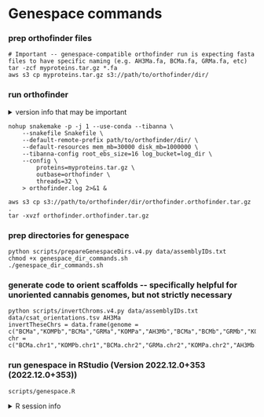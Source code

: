 # Genespace commands

### prep orthofinder files

```
# Important -- genespace-compatible orthofinder run is expecting fasta files to have specific naming (e.g. AH3Ma.fa, BCMa.fa, GRMa.fa, etc)
tar -zcf myproteins.tar.gz *.fa
aws s3 cp myproteins.tar.gz s3://path/to/orthofinder/dir/
```

### run orthofinder 

<details>
<summary> version info that may be important </summary>
Using snakemake/snakemake:v7.25.0 for Tibanna jobs. <br>
2023-10-03 22:49:03 : Started OrthoFinder version 2.5.5 <br>
</details>

```
nohup snakemake -p -j 1 --use-conda --tibanna \
    --snakefile Snakefile \
    --default-remote-prefix path/to/orthofinder/dir/ \
    --default-resources mem_mb=30000 disk_mb=1000000 \
    --tibanna-config root_ebs_size=16 log_bucket=log_dir \
    --config \
        proteins=myproteins.tar.gz \
        outbase=orthofinder \
        threads=32 \
    > orthofinder.log 2>&1 &
```

```
aws s3 cp s3://path/to/orthofinder/dir/orthofinder.orthofinder.tar.gz .
tar -xvzf orthofinder.orthofinder.tar.gz
```

### prep directories for genespace

```
python scripts/prepareGenespaceDirs.v4.py data/assemblyIDs.txt
chmod +x genespace_dir_commands.sh
./genespace_dir_commands.sh
```

### generate code to orient scaffolds -- specifically helpful for unoriented cannabis genomes, but not strictly necessary

```
python scripts/invertChroms.v4.py data/assemblyIDs.txt data/csat_orientations.tsv AH3Ma
invertTheseChrs = data.frame(genome = c("BCMa","KOMPb","BCMa","GRMa","KOMPa","AH3Mb","BCMa","BCMb","GRMb","KOMPb","BCMa","GRMa","AH3Mb","BCMa","BCMb","KOMPa","KOMPb","AH3Mb","BCMb","GRMb","KOMPa","BCMa","BCMb","GRMb","KOMPa","KOMPb","AH3Mb","BCMa","KOMPb","KOMPa","BCMa","GRMb"), 
chr = c("BCMa.chr1","KOMPb.chr1","BCMa.chr2","GRMa.chr2","KOMPa.chr2","AH3Mb.chr3","BCMa.chr3","BCMb.chr3","GRMb.chr3","KOMPb.chr3","BCMa.chr4","GRMa.chr4","AH3Mb.chr5","BCMa.chr5","BCMb.chr5","KOMPa.chr5","KOMPb.chr5","AH3Mb.chr6","BCMb.chr6","GRMb.chr6","KOMPa.chr6","BCMa.chr7","BCMb.chr7","GRMb.chr7","KOMPa.chr7","KOMPb.chr7","AH3Mb.chr8","BCMa.chr8","KOMPb.chr8","KOMPa.chr9","BCMa.chrX","GRMb.chrX"))
```

### run genespace in RStudio (Version 2022.12.0+353 (2022.12.0+353))

```
scripts/genespace.R
```

<details>
<summary>R session info</summary>
> sessionInfo()
R version 4.2.2 (2022-10-31)
Platform: x86_64-apple-darwin17.0 (64-bit)
Running under: macOS Ventura 13.2

Matrix products: default
LAPACK: /Library/Frameworks/R.framework/Versions/4.2/Resources/lib/libRlapack.dylib

locale:
[1] en_US.UTF-8/en_US.UTF-8/en_US.UTF-8/C/en_US.UTF-8/en_US.UTF-8

attached base packages:
[1] stats     graphics  grDevices utils     datasets  methods   base     

other attached packages:
[1] GENESPACE_0.9.3   data.table_1.14.8


loaded via a namespace (and not attached):
 [1] Rcpp_1.0.10                 lattice_0.20-45             prettyunits_1.1.1           Rsamtools_2.14.0           
 [5] ps_1.7.2                    Biostrings_2.66.0           digest_0.6.31               mime_0.12                  
 [9] R6_2.5.1                    GenomeInfoDb_1.34.7         stats4_4.2.2                zlibbioc_1.44.0            
[13] rlang_1.1.0                 rstudioapi_0.14             miniUI_0.1.1.1              callr_3.7.3                
[17] urlchecker_1.0.1            S4Vectors_0.36.1            R.utils_2.12.2              R.oo_1.25.0                
[21] Matrix_1.5-4.1              devtools_2.4.5              BiocParallel_1.32.5         stringr_1.5.0              
[25] htmlwidgets_1.6.1           igraph_1.3.5                RCurl_1.98-1.9              DelayedArray_0.24.0        
[29] shiny_1.7.4                 compiler_4.2.2              httpuv_1.6.8                rtracklayer_1.58.0         
[33] pkgconfig_2.0.3             BiocGenerics_0.44.0         pkgbuild_1.4.0              htmltools_0.5.4            
[37] SummarizedExperiment_1.28.0 GenomeInfoDbData_1.2.9      matrixStats_0.63.0          IRanges_2.32.0             
[41] codetools_0.2-18            XML_3.99-0.14               crayon_1.5.2                later_1.3.0                
[45] GenomicAlignments_1.34.0    bitops_1.0-7                R.methodsS3_1.8.2           grid_4.2.2                 
[49] xtable_1.8-4                lifecycle_1.0.3             magrittr_2.0.3              cli_3.6.0                  
[53] stringi_1.7.12              cachem_1.0.7                XVector_0.38.0              dbscan_1.1-11              
[57] fs_1.6.1                    promises_1.2.0.1            remotes_2.4.2               ellipsis_0.3.2             
[61] vctrs_0.6.4                 rjson_0.2.21                restfulr_0.0.15             tools_4.2.2                
[65] Biobase_2.58.0              glue_1.6.2                  purrr_1.0.1                 MatrixGenerics_1.10.0      
[69] processx_3.8.0              pkgload_1.3.2               parallel_4.2.2              fastmap_1.1.1              
[73] yaml_2.3.7                  BiocManager_1.30.19         GenomicRanges_1.50.2        sessioninfo_1.2.2          
[77] memoise_2.0.1               profvis_0.3.7               BiocIO_1.8.0                usethis_2.1.6 
</details>
